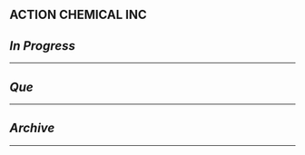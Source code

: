 ## ACTION CHEMICAL INC

## *In Progress*

--------------------

## *Que*

-----------------------------------
## *Archive*

-----------------------------------

